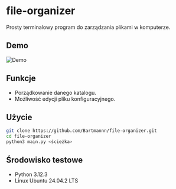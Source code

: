 # file-organizer

Prosty terminalowy program do zarządzania plikami w komputerze.

## Demo
![Demo](./file-organizer-demo-opt.gif)

## Funkcje
- Porządkowanie danego katalogu.
- Możliwość edycji pliku konfiguracyjnego.

## Użycie
```bash
git clone https://github.com/Bartmannn/file-organizer.git
cd file-organizer
python3 main.py <ścieżka>
```

## Środowisko testowe
- Python 3.12.3
- Linux Ubuntu 24.04.2 LTS

